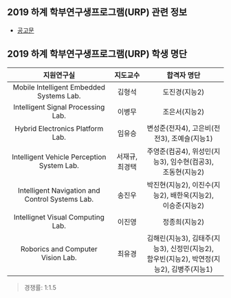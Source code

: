 ## 2019 하계 학부연구생프로그램(URP) 관련 정보
- [공고문](http://imc.sejong.ac.kr/bbs/notice/90564)



## 2019 하계 학부연구생프로그램(URP) 학생 명단
| 지원연구실 | 지도교수 | 합격자 명단 |
|:--:|:--:|:--:|
| Mobile Intelligent Embedded Systems Lab. | 김형석 | 도진경(지능2) |
| Intelligent Signal Processing Lab. | 이병무 | 조은서(지능2) |
| Hybrid Electronics Platform Lab. | 임유승 | 변성준(전자4), 고은비(전전3), 조예슬(지능1) |
| Intelligent Vehicle Perception System Lab. | 서재규, 최경택 | 주영준(컴공4), 위성민(지능3), 임수현(컴공3), <br> 조동현(지능2) |
| Intelligent Navigation and Control Systems Lab. | 송진우 | 박진현(지능2), 이진수(지능2), 배한욱(지능2), <br> 이승준(지능2) | 
| Intellignet Visual Computing Lab. | 이진영 | 정종희(지능2) |
| Roborics and Computer Vision Lab. | 최유경 | 김해린(지능3), 김태주(지능3), 신정민(지능2), <br> 함우빈(지능2), 박연정(지능2), 김병주(지능1) |

> 경쟁률: 1:1.5
